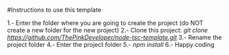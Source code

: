 #Instructions to use this template

1.- Enter the folder where you are going to create the project (do NOT create a new folder for the new project)
2.- Clone this project: *git clone https://github.com/ThePinkDeveloper/node-tsc-template.git*
3.- Rename the project folder
4.- Enter the project folder
5.- *npm install*
6.- Happy coding
